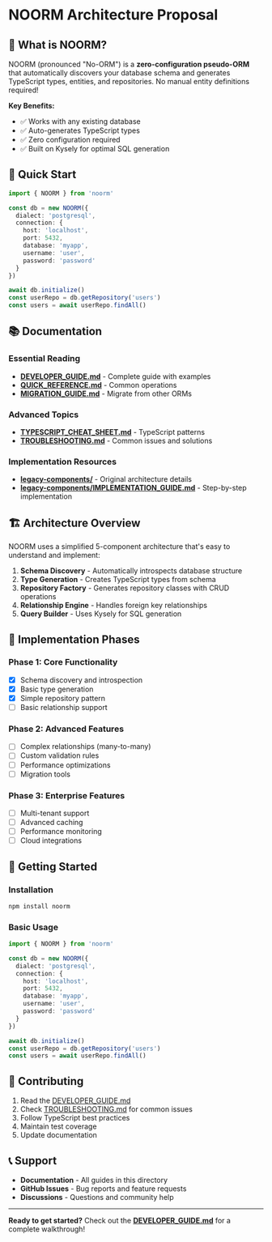 # NOORM Architecture Proposal

## 🎯 What is NOORM?

NOORM (pronounced "No-ORM") is a **zero-configuration pseudo-ORM** that automatically discovers your database schema and generates TypeScript types, entities, and repositories. No manual entity definitions required!

**Key Benefits:**
- ✅ Works with any existing database
- ✅ Auto-generates TypeScript types
- ✅ Zero configuration required
- ✅ Built on Kysely for optimal SQL generation

## 🚀 Quick Start

```typescript
import { NOORM } from 'noorm'

const db = new NOORM({
  dialect: 'postgresql',
  connection: {
    host: 'localhost',
    port: 5432,
    database: 'myapp',
    username: 'user',
    password: 'password'
  }
})

await db.initialize()
const userRepo = db.getRepository('users')
const users = await userRepo.findAll()
```

## 📚 Documentation

### Essential Reading
- **[DEVELOPER_GUIDE.md](./DEVELOPER_GUIDE.md)** - Complete guide with examples
- **[QUICK_REFERENCE.md](./QUICK_REFERENCE.md)** - Common operations
- **[MIGRATION_GUIDE.md](./MIGRATION_GUIDE.md)** - Migrate from other ORMs

### Advanced Topics
- **[TYPESCRIPT_CHEAT_SHEET.md](./TYPESCRIPT_CHEAT_SHEET.md)** - TypeScript patterns
- **[TROUBLESHOOTING.md](./TROUBLESHOOTING.md)** - Common issues and solutions

### Implementation Resources
- **[legacy-components/](./legacy-components/)** - Original architecture details
- **[legacy-components/IMPLEMENTATION_GUIDE.md](./legacy-components/IMPLEMENTATION_GUIDE.md)** - Step-by-step implementation

## 🏗️ Architecture Overview

NOORM uses a simplified 5-component architecture that's easy to understand and implement:

1. **Schema Discovery** - Automatically introspects database structure
2. **Type Generation** - Creates TypeScript types from schema
3. **Repository Factory** - Generates repository classes with CRUD operations
4. **Relationship Engine** - Handles foreign key relationships
5. **Query Builder** - Uses Kysely for SQL generation

## 🎯 Implementation Phases

### Phase 1: Core Functionality
- [x] Schema discovery and introspection
- [x] Basic type generation
- [x] Simple repository pattern
- [ ] Basic relationship support

### Phase 2: Advanced Features
- [ ] Complex relationships (many-to-many)
- [ ] Custom validation rules
- [ ] Performance optimizations
- [ ] Migration tools

### Phase 3: Enterprise Features
- [ ] Multi-tenant support
- [ ] Advanced caching
- [ ] Performance monitoring
- [ ] Cloud integrations

## 🚀 Getting Started

### Installation
```bash
npm install noorm
```

### Basic Usage
```typescript
import { NOORM } from 'noorm'

const db = new NOORM({
  dialect: 'postgresql',
  connection: {
    host: 'localhost',
    port: 5432,
    database: 'myapp',
    username: 'user',
    password: 'password'
  }
})

await db.initialize()
const userRepo = db.getRepository('users')
const users = await userRepo.findAll()
```

## 🤝 Contributing

1. Read the [DEVELOPER_GUIDE.md](./DEVELOPER_GUIDE.md)
2. Check [TROUBLESHOOTING.md](./TROUBLESHOOTING.md) for common issues
3. Follow TypeScript best practices
4. Maintain test coverage
5. Update documentation

## 📞 Support

- **Documentation** - All guides in this directory
- **GitHub Issues** - Bug reports and feature requests
- **Discussions** - Questions and community help

---

**Ready to get started?** Check out the **[DEVELOPER_GUIDE.md](./DEVELOPER_GUIDE.md)** for a complete walkthrough!